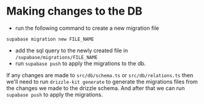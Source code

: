 
# Making changes to the DB

- run the following command to create a new migration file
```
supabase migration new FILE_NAME
```
- add the sql query to the newly created file in `/supabase/migrations/FILE_NAME`
- run `supabase push` to apply the migrations to the db.

If any changes are made to `src/db/schema.ts` or `src/db/relations.ts` then we'll need to run `drizzle-kit generate` to generate the migrations files from the changes we made to the drizzle schema. And after that we can run `supabase push` to apply the migrations.